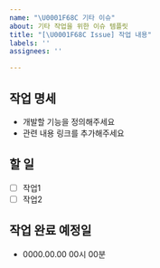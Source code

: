 ```yaml
---
name: "\U0001F68C 기타 이슈"
about: 기타 작업을 위한 이슈 템플릿
title: "[\U0001F68C Issue] 작업 내용"
labels: ''
assignees: ''

---
```


## 작업 명세
- 개발할 기능을 정의해주세요
- 관련 내용 링크를 추가해주세요 

## 할 일
- [ ] 작업1
- [ ] 작업2

## 작업 완료 예정일
- 0000.00.00 00시 00분
